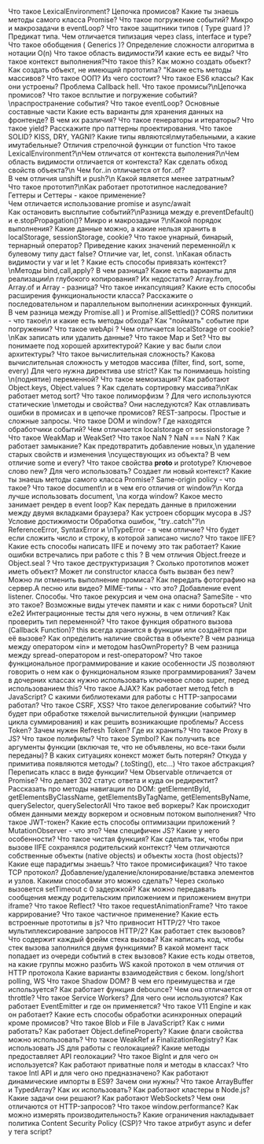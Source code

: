 Что такое LexicalEnvironment?
Цепочка промисов?
Какие ты знаешь методы самого класса Promise?
Что такое погружение событий?
Микро и макрозадачи в eventLoop?
Что такое защитники типов ( Type guard )? Предикат типа.
Чем отличается типизация через class, interface и type?
Что такое обобщения ( Generics )?
Определение сложности алгоритма в нотации O(n)
Что такое область видимости?И какие есть ее виды?
Что такое контекст выполнения?Что такое this?
Как можно создать обьект? Как создать объект, не имеющий прототипа?
"Какие есть методы массивов?
Что такое ООП? Из чего состоит?
Что такое ES6 классы? Как они устроены?
Проблема Callback hell. Что такое промисы?\nЦепочка промисов?
Что такое всплытие и погружение событий?\nраспространение события?
Что такое eventLoop? Основные составные части
Какие есть варианты для хранения данных на фронтенде? В чем их различия?
Что такое генераторы и итераторы? Что такое yield?
Расскажите про паттерны проектирования.
Что такое SOLID? KISS, DRY, YAGNI?
Какие типы являются\nмутабельными, а какие имутабельные?
Отличия стрелочной функции от function
Что такое LexicalEnvironment?\nЧем отличатся от контекста выполения?\nЧем область видимости отличается от контекста?
Как сделать обход свойств объекта?\n Чем for..in отличается от for..of?  
В чем отличия unshift и push?\n Какой является менее затратным?  
Что такое прототип?\nКак работает прототипное наследование?  
Геттеры и Сеттеры - какое применение?  
Чем отличается использование promise и async/await  
Как остановить высплытие событий?\nРазница между e.preventDefault() и e.stopPropagation()?
Микро и макрозадачи ?\nКакой порядок выполнения?
Какие данные можно, а какие нельзя хранить в localStorage, sessionStorage, cookie?
Что такое унарный, бинарый, тернарный оператор?
Приведение каких значений переменной\n к булевому типу даст false?
Отличие var, let, const. \nКакая область видимости у var и let ?
Какие есть способы привязать контекст?\nМетоды bind,call,apply? В чем разница?
Какие есть варианты для реализации\n глубокого копирования? Их недостатки?
Array.from, Array.of и Array - разница?
Что такое инкапсуляция?
Какие есть способы расширения функциональности класса?
Расскажите о последовательном и параллельном выполнении асинхронных функций. В чем разница между Promise.all ) и Promise.allSettled()?
CORS политики - что такое\n и какие есть методы обхода?
Как \"поймать\" событие при погружении?
Что такое webApi ?
Чем отличается  localStorage от cookie?\nКак записать или удалить данные?
Что такое Map и Set?
Что вы понимаете под хорошей архитектурой? Какие у вас были слои архитектуры?
Что такое вычислительная сложность? Какова вычислительная сложность у методов массива (filter, find, sort, some, every)
Для чего нужна директива use strict?
Как ты понимаешь hoisting \n(поднятие) переменной?
Что такое мемоизация?
Как работают Object.keys, Object.values ?
Как сделать сортировку массива?\nКак работает метод sort?
Что такое полиморфизм ?
Для чего используются статические \nметоды и свойства? Они наследуются?
Как отлавливать ошибки в промисах и в цепочке промисов?
REST-запросы. Простые и сложные запросы.
Что такое DOM и window?
Где находятся обработчики событий?
Чем отличается localstorage от sessionstorage ?
Что такое WeakMap и WeakSet?
Что такое NaN ? NaN === NaN ?
Как работает замыкание?
Как предотвратить добавление новых,\n удаление старых свойств и изменения \nсуществующих из объекта?
В чем отличие some и every?
Что такое свойства __proto__ и prototype?
Ключевое слово new? Для чего использовать? Создает ли новый контекст?
Какие ты знаешь методы самого класса Promise?
Same-origin policy - что такое?
Что такое document\n и в чем его отличия от window?\n Когда лучше использовать document, \nа когда window?
Какое место занимает рендер в event loop?
Как передать данные в приложении между двумя вкладками браузера?
Как устроен сборщик мусора в JS? Условие достижимости
Обработка ошибок, \"try..catch\"?\n ReferenceError, SyntaxError и \nTypeError - в чем отличие?
Что будет если сложить число и строку, в которой записано число?
Что такое IIFE? Какие есть способы написать
IIFE и почему это так работает?
Какие ошибки встречались при работе с this ?
В чем отличия Object.freeze и Object.seal ?
Что такое деструктуризация ?
Сколько прототипов может иметь объект?
Может ли constructor класса быть вызван без new?
Можно ли отменить выполнение промиса?
Как передать фотографию на сервер.А песню или видео? MIME-типы - что это?
Добавление event listener. Способы.
Что такое рекурсия и чем она опасна?
SameSite - что это такое?
Возможные виды утечек памяти и как с ними бороться?
Unit e2e2 Интеграционные тесты для чего нужны, в чем отличия?
Как проверить тип переменной?
Что такое функция обратного вызова (Callback Function)?
this всегда хранится в функции или создаётся при её вызове?
Как определить наличие свойства в объекте?
В чем разница между оператором «in» и методом hasOwnProperty?
В чем разница между spread-оператором и rest-оператором?
Что такое функциональное программирование и какие особенности JS позволяют говорить о нем как о функциональном языке программирования?
Зачем в дочерних классах нужно использовать ключевое слово super, перед использованием this?
Что такое AJAX? Как работает метод fetch в JavaScript? С какими библиотеками для работы с HTTP-запросами работал?
Что такое CSRF, XSS?
Что такое делегирование событий?
Что будет при обработке тяжелой вычислительной функции (например цикла суммирования) и как решить возникающие проблемы?
Access Token? Зачем нужен Refresh Token? Где их хранить?
Что такое Proxy в JS?
Что такое полифилы?
Что такое Symbol?
Как получить все аргументы функции (включая те, что не объявлены, но все-таки были переданы)?
В каких ситуациях конекст может быть потерян?
Откуда у примитива появляются методы? (.toSting(), etc...)
Что такое абстракция?
Переписать класс в виде функции?
Чем Observable отличается от Promise?
Что делает 302 статус ответа и куда он редиректит?
Рассказать про методы навигации по DOM: getElementById, getElementsByClassName, getElementsByTagName, getElementsByName, querySelector, querySelectorAll
Что такое веб воркеры? Как происходит обмен данными между воркером и основным потоком выполнения?
Что такое JWT-токен?
Какие есть способы оптимизации приложений ?
MutationObserver - что это?
Чем специфичен JS? Какие у него особенности?
Что такое чистая функция?
Как сделать так, чтобы при вызове IIFE сохранялся родительский контекст?
Чем отличаются собственные объекты (native objects) и объекты хоста (host objects)?
Какие еще парадигмы знаешь?
Что такое промисификация?
Что такое TCP протокол?
Добавление/удаление/клонирование/вставка элементов и узлов. Какими способами это можно сделать?
Через сколько вызовется setTimeout c 0 задержкой?
Как можно передавать сообщения между родительским приложением и приложением внутри iframe?
Что такое Reflect?
Что такое requestAnimationFrame?
Что такое каррирование?
Что такое частичное применение?
Какие есть встроенные прототипы в js?
Что привносит HTTP/2? Что такое мультиплексирование запросов HTTP/2?
Как работает стек вызовов? Что содержит каждый фрейм стека вызова? Как написать код, чтобы стек вызова заполнился двумя функциями? В какой момент таск попадает из очереди событий в стек вызовов?
Какие есть коды ответов, на какие группы можно разбить
WS какой протокол в чем отличия от HTTP протокола
Какие варианты взаимодействия с беком. long/short polling, WS
Что такое Shadow DOM? В чем его преимущества и где используется?
Как работает функция debounce? Чем она отличается от throttle?
Что такое Service Workers? Для чего они используются?
Как работает EventEmitter и где он применяется?
Что такое V11 Engine и как он работает?
Какие есть способы обработки асинхронных операций кроме промисов?
Что такое Blob и File в JavaScript? Как с ними работать?
Как работает Object.defineProperty? Какие флаги свойства можно использовать?
Что такое WeakRef и FinalizationRegistry?
Как использовать JS для работы с геолокацией? Какие методы предоставляет API геолокации?
Что такое BigInt и для чего он используется?
Как работают приватные поля и методы в классах?
Что такое Intl API и для чего оно предназначено?
Как работают динамические импорты в ES9? Зачем они нужны?
Что такое ArrayBuffer и TypedArray? Как их использовать?
Как работают кластеры в Node.js? Какие задачи они решают?
Как работают WebSockets? Чем они отличаются от HTTP-запросов?
Что такое window.performance? Как можно измерять производительность?
Какие ограничения накладывает политика Content Security Policy (CSP)?
Что такое атрибут async и defer у тега script?
